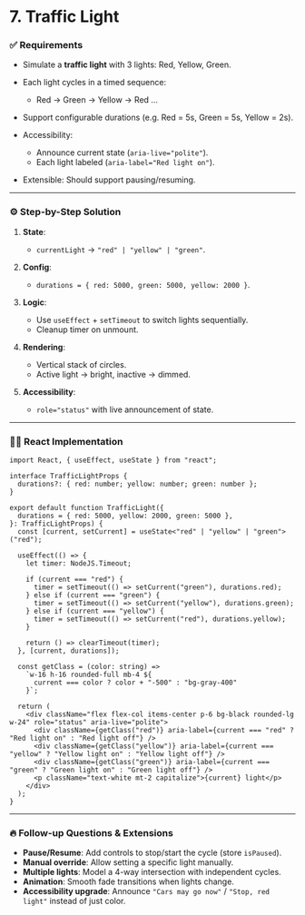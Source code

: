 # **7. Traffic Light**

### ✅ Requirements

* Simulate a **traffic light** with 3 lights: Red, Yellow, Green.
* Each light cycles in a timed sequence:

  * Red → Green → Yellow → Red …
* Support configurable durations (e.g. Red = 5s, Green = 5s, Yellow = 2s).
* Accessibility:

  * Announce current state (`aria-live="polite"`).
  * Each light labeled (`aria-label="Red light on"`).
* Extensible: Should support pausing/resuming.

---

### ⚙️ Step-by-Step Solution

1. **State**:

   * `currentLight` → `"red" | "yellow" | "green"`.
2. **Config**:

   * `durations = { red: 5000, green: 5000, yellow: 2000 }`.
3. **Logic**:

   * Use `useEffect` + `setTimeout` to switch lights sequentially.
   * Cleanup timer on unmount.
4. **Rendering**:

   * Vertical stack of circles.
   * Active light → bright, inactive → dimmed.
5. **Accessibility**:

   * `role="status"` with live announcement of state.

---

### 🧑‍💻 React Implementation

```tsx
import React, { useEffect, useState } from "react";

interface TrafficLightProps {
  durations?: { red: number; yellow: number; green: number };
}

export default function TrafficLight({
  durations = { red: 5000, yellow: 2000, green: 5000 },
}: TrafficLightProps) {
  const [current, setCurrent] = useState<"red" | "yellow" | "green">("red");

  useEffect(() => {
    let timer: NodeJS.Timeout;

    if (current === "red") {
      timer = setTimeout(() => setCurrent("green"), durations.red);
    } else if (current === "green") {
      timer = setTimeout(() => setCurrent("yellow"), durations.green);
    } else if (current === "yellow") {
      timer = setTimeout(() => setCurrent("red"), durations.yellow);
    }

    return () => clearTimeout(timer);
  }, [current, durations]);

  const getClass = (color: string) =>
    `w-16 h-16 rounded-full mb-4 ${
      current === color ? color + "-500" : "bg-gray-400"
    }`;

  return (
    <div className="flex flex-col items-center p-6 bg-black rounded-lg w-24" role="status" aria-live="polite">
      <div className={getClass("red")} aria-label={current === "red" ? "Red light on" : "Red light off"} />
      <div className={getClass("yellow")} aria-label={current === "yellow" ? "Yellow light on" : "Yellow light off"} />
      <div className={getClass("green")} aria-label={current === "green" ? "Green light on" : "Green light off"} />
      <p className="text-white mt-2 capitalize">{current} light</p>
    </div>
  );
}
```

---

### 🔥 Follow-up Questions & Extensions

* **Pause/Resume**: Add controls to stop/start the cycle (store `isPaused`).
* **Manual override**: Allow setting a specific light manually.
* **Multiple lights**: Model a 4-way intersection with independent cycles.
* **Animation**: Smooth fade transitions when lights change.
* **Accessibility upgrade**: Announce `"Cars may go now"` / `"Stop, red light"` instead of just color.